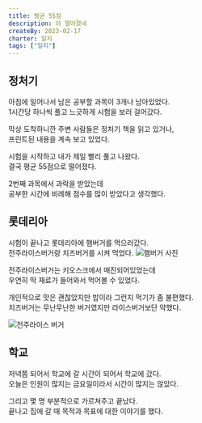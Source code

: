 ```yaml
---
title: 평균 55점
description: 아 떨어졌네
createBy: 2023-02-17
charter: 일지
tags: ["일지"]
---
```


## 정처기

아침에 일어나서 남은 공부할 과목이 3개나 남아있었다.  
1시간당 하나씩 풀고 느긋하게 시험을 보러 걸어갔다.

막상 도착하니깐 주변 사람들은 정처기 책을 읽고 있거나,  
프린트된 내용을 계속 보고 있었다.

시험을 시작하고 내가 제일 빨리 풀고 나왔다.  
결국 평균 55점으로 떨어졌다.

2번째 과목에서 과락을 받았는데  
공부한 시간에 비례해 점수를 많이 받았다고 생각했다.

## 롯데리아

시험이 끝나고 롯데리아에 햄버거를 먹으러갔다.  
전주라이스버거랑 치즈버거를 시켜 먹었다.
![햄버거 사진](https://user-images.githubusercontent.com/37059223/219955561-db911f9a-1b65-49e8-a0e2-d38945c54fca.jpg)

전주라이스버거는 키오스크에서 매진되어있었는데  
우연히 딱 재료가 들어와서 먹어볼 수 있었다.

개인적으로 맛은 괜찮았지만 밥이라 그런지 먹기가 좀 불편했다.  
치즈버거는 무난무난한 버거였지만 라이스버거보단 약했다.

![전주라이스 버거](https://user-images.githubusercontent.com/37059223/219955562-5e88e44d-9b00-4910-b4f9-c319aec62bd9.jpg)

## 학교

저녁쯤 되어서 학교에 갈 시간이 되어서 학교에 갔다.  
오늘은 인원이 많지는 금요일이라서 시간이 많지는 않았다.

그리고 몇 명 부분적으로 가르쳐주고 끝났다.  
끝나고 집에 갈 때 목적과 목표에 대한 이야기를 했다.
